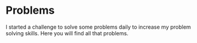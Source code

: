 # Problems
 I started a challenge to solve some problems daily to increase my problem solving skills. Here you will find all that problems.
